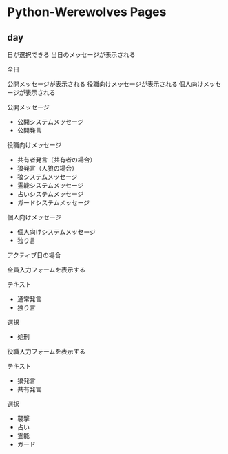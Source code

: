# Python-Werewolves Pages
## day

日が選択できる
当日のメッセージが表示される


全日

公開メッセージが表示される
役職向けメッセージが表示される
個人向けメッセージが表示される



公開メッセージ
- 公開システムメッセージ
- 公開発言

役職向けメッセージ
- 共有者発言（共有者の場合）
- 狼発言（人狼の場合）
- 狼システムメッセージ
- 霊能システムメッセージ
- 占いシステムメッセージ
- ガードシステムメッセージ

個人向けメッセージ
- 個人向けシステムメッセージ
- 独り言


アクティブ日の場合

全員入力フォームを表示する

テキスト
- 通常発言
- 独り言

選択
- 処刑

役職入力フォームを表示する

テキスト
- 狼発言
- 共有発言

選択
- 襲撃
- 占い
- 霊能
- ガード